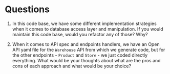 # Questions

1. In this code base, we have some different implementation strategies when it comes to database access layer and manipulation. If you would maintain this code base, would you refactor any of those? Why?

2. When it comes to API spec and endpoints handlers, we have an Open API yaml file for the `Warehouse` API from which we generate code, but for the other endpoints - `Product` and `Store` - we just coded directly everything. What would be your thoughts about what are the pros and cons of each approach and what would be your choice? 